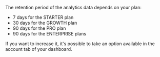 The retention period of the analytics data depends on your plan:

*   7 days for the STARTER plan
*   30 days for the GROWTH plan
*   90 days for the PRO plan
*   90 days for the ENTERPRISE plans

If you want to increase it, it's possible to take an option available in the account tab of your dashboard.